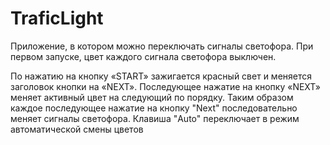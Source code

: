 # TraficLight

Приложение, в котором можно переключать сигналы светофора. При первом запуске, цвет каждого сигнала светофора выключен. 

По нажатию на кнопку «START» зажигается красный свет и меняется заголовок кнопки на «NEXT». Последующее нажатие на кнопку «NEXT» меняет активный цвет на следующий по порядку. Таким образом каждое последующее нажатие на кнопку "Next" последовательно меняет сигналы светофора.
Клавиша "Auto" переключает в режим автоматической смены цветов

